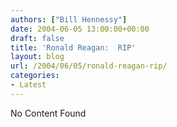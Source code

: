 ```yaml
---
authors: ["Bill Hennessy"]
date: 2004-06-05 13:00:00+00:00
draft: false
title: 'Ronald Reagan:  RIP'
layout: blog
url: /2004/06/05/ronald-reagan-rip/
categories:
- Latest
---
```


No Content Found
